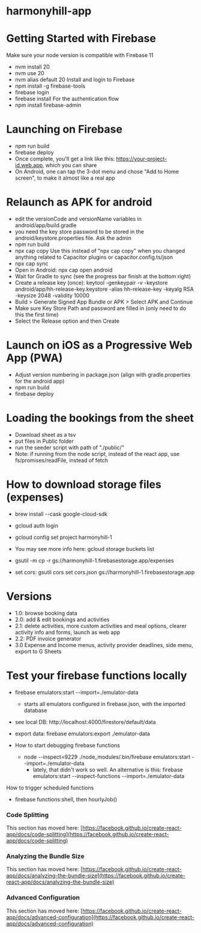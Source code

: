# harmonyhill-app

# Getting Started with Firebase
Make sure your node version is compatible with Firebase 11
- nvm install 20
- nvm use 20
- nvm alias default 20
Install and login to Firebase
- npm install -g firebase-tools
- firebase login
- firebase install
For the authentication flow
- npm install firebase-admin

# Launching on Firebase
- npm run build
- firebase deploy
- Once complete, you'll get a link like this: https://your-project-id.web.app, which you can share
- On Android, one can tap the 3-dot menu and chose "Add to Home screen", to make it almost like a real app

# Relaunch as APK for android
- edit the versionCode and versionName variables in android/app/build.gradle
- you need the key store password to be stored in the android/keystore.properties file. Ask the admin
- npm run build
- npx cap copy
Use this instead of "npx cap copy" when you changed anything related to Capacitor plugins or capacitor.config.ts/json
- npx cap sync
- Open in Android: npx cap open android
- Wait for Gradle to sync (see the progress bar finish at the bottom right)
- Create a release key (once): keytool -genkeypair -v -keystore android/app/hh-release-key.keystore -alias hh-release-key -keyalg RSA -keysize 2048 -validity 10000
- Build > Generate Signed App Bundle or APK > Select APK and Continue
- Make sure Key Store Path and password are filled in (only need to do this the first time)
- Select the Release option and then Create

# Launch on iOS as a Progressive Web App (PWA)
- Adjust version numbering in package.json (align with gradle.properties for the android app)
- npm run build
- firebase deploy

# Loading the bookings from the sheet
- Download sheet as a tsv
- put files in Public folder
- run the seeder script with path of "./public/<filename>"
- Note: if running from the node script, instead of the react app, use fs/promises/readFile, instead of fetch

# How to download storage files (expenses)
- brew install --cask google-cloud-sdk
- gcloud auth login
- gcloud config set project harmonyhill-1
- You may see more info here: gcloud storage buckets list
- gsutil -m cp -r gs://harmonyhill-1.firebasestorage.app/expenses <absolute path to local destination folder>

- set cors: gsutil cors set cors.json gs://harmonyhill-1.firebasestorage.app


# Versions
- 1.0: browse booking data
- 2.0: add & edit bookings and activities
- 2.1: delete activities, more custom activities and meal options, clearer activity info and forms, launch as web app
- 2.2: PDF invoice generator
- 3.0 Expense and Income menus, activity provider deadlines, side menu, export to G Sheets 

# Test your firebase functions locally
- firebase emulators:start --import=./emulator-data
    - starts all emulators configured in firebase.json, with the imported database
- see local DB: http://localhost:4000/firestore/default/data
- export data: firebase emulators:export ./emulator-data

- How to start debugging firebase functions
    - node --inspect=9229 ./node_modules/.bin/firebase emulators:start --import=./emulator-data 
        - lately, that didn't work so well. An alternative is this: firebase emulators:start --inspect-functions --import=./emulator-data

How to trigger scheduled functions
- firebase functions:shell, then hourlyJob()




### Code Splitting

This section has moved here: [https://facebook.github.io/create-react-app/docs/code-splitting](https://facebook.github.io/create-react-app/docs/code-splitting)

### Analyzing the Bundle Size

This section has moved here: [https://facebook.github.io/create-react-app/docs/analyzing-the-bundle-size](https://facebook.github.io/create-react-app/docs/analyzing-the-bundle-size)

### Advanced Configuration

This section has moved here: [https://facebook.github.io/create-react-app/docs/advanced-configuration](https://facebook.github.io/create-react-app/docs/advanced-configuration)
